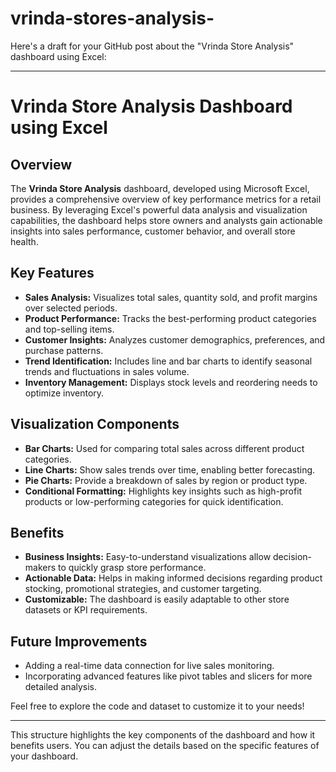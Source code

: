 # vrinda-stores-analysis-
Here's a draft for your GitHub post about the "Vrinda Store Analysis" dashboard using Excel:

---

# Vrinda Store Analysis Dashboard using Excel

## Overview

The **Vrinda Store Analysis** dashboard, developed using Microsoft Excel, provides a comprehensive overview of key performance metrics for a retail business. By leveraging Excel's powerful data analysis and visualization capabilities, the dashboard helps store owners and analysts gain actionable insights into sales performance, customer behavior, and overall store health.

## Key Features
- **Sales Analysis:** Visualizes total sales, quantity sold, and profit margins over selected periods.
- **Product Performance:** Tracks the best-performing product categories and top-selling items.
- **Customer Insights:** Analyzes customer demographics, preferences, and purchase patterns.
- **Trend Identification:** Includes line and bar charts to identify seasonal trends and fluctuations in sales volume.
- **Inventory Management:** Displays stock levels and reordering needs to optimize inventory.
  
## Visualization Components
- **Bar Charts:** Used for comparing total sales across different product categories.
- **Line Charts:** Show sales trends over time, enabling better forecasting.
- **Pie Charts:** Provide a breakdown of sales by region or product type.
- **Conditional Formatting:** Highlights key insights such as high-profit products or low-performing categories for quick identification.

## Benefits
- **Business Insights:** Easy-to-understand visualizations allow decision-makers to quickly grasp store performance.
- **Actionable Data:** Helps in making informed decisions regarding product stocking, promotional strategies, and customer targeting.
- **Customizable:** The dashboard is easily adaptable to other store datasets or KPI requirements.

## Future Improvements
- Adding a real-time data connection for live sales monitoring.
- Incorporating advanced features like pivot tables and slicers for more detailed analysis.

Feel free to explore the code and dataset to customize it to your needs!

---

This structure highlights the key components of the dashboard and how it benefits users. You can adjust the details based on the specific features of your dashboard.
